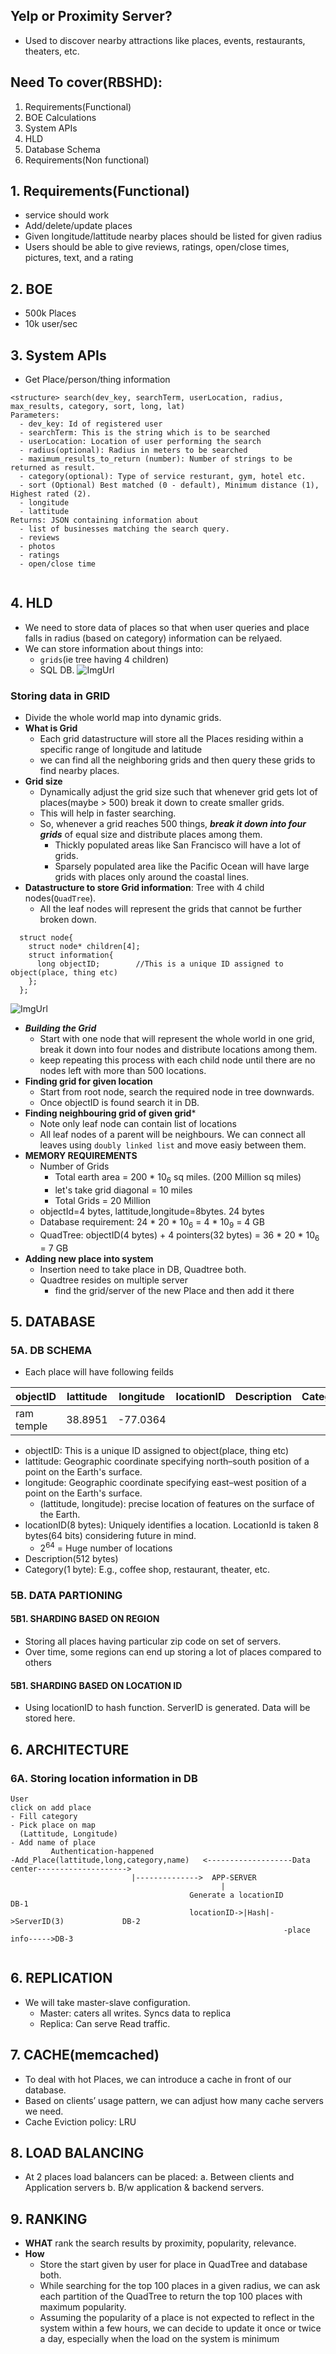 ## Yelp or Proximity Server?
- Used to discover nearby attractions like places, events, restaurants, theaters, etc.

## Need To cover(RBSHD):
  1. Requirements(Functional)
  2. BOE Calculations
  3. System APIs
  4. HLD
  5. Database Schema
  6. Requirements(Non functional)
  
## 1. Requirements(Functional)
  - service should work
  - Add/delete/update places
  - Given longitude/lattitude nearby places should be listed for given radius
  - Users should be able to give reviews, ratings, open/close times, pictures, text, and a rating

## 2. BOE
  - 500k Places
  - 10k user/sec
  
## 3. System APIs
  - Get Place/person/thing information
```
<structure> search(dev_key, searchTerm, userLocation, radius, max_results, category, sort, long, lat)
Parameters:
  - dev_key: Id of registered user
  - searchTerm: This is the string which is to be searched
  - userLocation: Location of user performing the search
  - radius(optional): Radius in meters to be searched
  - maximum_results_to_return (number): Number of strings to be returned as result.
  - category(optional): Type of service resturant, gym, hotel etc.
  - sort (Optional) Best matched (0 - default), Minimum distance (1), Highest rated (2).
  - longitude
  - lattitude
Returns: JSON containing information about 
  - list of businesses matching the search query. 
  - reviews
  - photos
  - ratings
  - open/close time
  
```

## 4. HLD
  - We need to store data of places so that when user queries and place falls in radius (based on category) information can be relyaed.
  - We can store information about things into:
    - `grids`(ie tree having 4 children)
    - SQL DB.
![ImgUrl](https://i.ibb.co/PhCRgbC/2dgrid.png)    

### Storing data in GRID
  - Divide the whole world map into dynamic grids.
  - **What is Grid**
    - Each grid datastructure will store all the Places residing within a specific range of longitude and latitude
    - we can find all the neighboring grids and then query these grids to find nearby places.
  - **Grid size**
    - Dynamically adjust the grid size such that whenever grid gets lot of places(maybe > 500) break it down to create smaller grids.
    - This will help in faster searching.
    - So, whenever a grid reaches 500 things, ***break it down into four grids*** of equal size and distribute places among them.
      - Thickly populated areas like San Francisco will have a lot of grids.
      - Sparsely populated area like the Pacific Ocean will have large grids with places only around the coastal lines.
  - **Datastructure to store Grid information**: Tree with 4 child nodes(`QuadTree`).
    - All the leaf nodes will represent the grids that cannot be further broken down.
```
  struct node{
    struct node* children[4];
    struct information{
      long objectID;        //This is a unique ID assigned to object(place, thing etc)
    };
  };
```    
![ImgUrl](https://i.ibb.co/mCbqctM/quadtree.png)

  - ***Building the Grid***
    - Start with one node that will represent the whole world in one grid, break it down into four nodes and distribute locations among them.
    - keep repeating this process with each child node until there are no nodes left with more than 500 locations.
  - **Finding grid for given location**
    - Start from root node, search the required node in tree downwards.
    - Once objectID is found search it in DB.
  - **Finding neighbouring grid of given grid***
    - Note only leaf node can contain list of locations
    - All leaf nodes of a parent will be neighbours. We can connect all leaves using `doubly linked list` and move easiy between them.
  - **MEMORY REQUIREMENTS**
    - Number of Grids
      - Total earth area = 200 * 10<sub>6</sub> sq miles. (200 Million sq miles)
      - let's take grid diagonal = 10 miles
      - Total Grids = 20 Million
    - objectId=4 bytes, lattitude,longitude=8bytes.   24 bytes
    - Database requirement:  24 * 20 * 10<sub>6</sub> = 4 * 10<sub>9</sub> = 4 GB
    - QuadTree: objectID(4 bytes) + 4 pointers(32 bytes) = 36 * 20 * 10<sub>6</sub> = 7 GB
  - **Adding new place into system**
    - Insertion need to take place in DB, Quadtree both.
    - Quadtree resides on multiple server
      - find the grid/server of the new Place and then add it there
   
## 5. DATABASE
### 5A. DB SCHEMA
- Each place will have following feilds

| objectID | lattitude | longitude | locationID | Description | Category |
| --- | --- | --- | --- | --- | --- |
| ram temple | 38.8951 | -77.0364 |

- objectID: This is a unique ID assigned to object(place, thing etc)
- lattitude: Geographic coordinate specifying north–south position of a point on the Earth's surface.
- longitude: Geographic coordinate specifying east–west position of a point on the Earth's surface.  
  - (lattitude, longitude): precise location of features on the surface of the Earth.
- locationID(8 bytes): Uniquely identifies a location. LocationId is taken 8 bytes(64 bits) considering future in mind.
  - 2<sup>64</sup> = Huge number of locations
- Description(512 bytes)
- Category(1 byte): E.g., coffee shop, restaurant, theater, etc.

### 5B. DATA PARTIONING
#### 5B1. SHARDING BASED ON REGION
  - Storing all places having particular zip code on set of servers.
  - Over time, some regions can end up storing a lot of places compared to others
#### 5B1. SHARDING BASED ON LOCATION ID
  - Using locationID to hash function. ServerID is generated. Data will be stored here.
  
## 6. ARCHITECTURE
### 6A. Storing location information in DB
```
User                            
click on add place
- Fill category
- Pick place on map
  (Lattitude, Longitude)
- Add name of place
         Authentication-happened
-Add_Place(lattitude,long,category,name)   <-------------------Data center-------------------->
                           |-------------->  APP-SERVER    
                                               |
                                        Generate a locationID                        DB-1
                                        locationID->|Hash|->ServerID(3)             DB-2
                                                             -place info----->DB-3
 
```

## 6. REPLICATION
  - We will take master-slave configuration.
    - Master: caters all writes. Syncs data to replica
    - Replica: Can serve Read traffic.
    
## 7. CACHE(memcached)
  - To deal with hot Places, we can introduce a cache in front of our database.
  - Based on clients’ usage pattern, we can adjust how many cache servers we need.
  - Cache Eviction policy: LRU
  
## 8. LOAD BALANCING
  - At 2 places load balancers can be placed:
    a. Between clients and Application servers
    b. B/w application & backend servers.
    
## 9. RANKING
- **WHAT** rank the search results by proximity, popularity, relevance.
- **How**
  - Store the start given by user for place in QuadTree and database both.
  - While searching for the top 100 places in a given radius, we can ask each partition of the QuadTree to return the top 100 places with maximum popularity. 
  - Assuming the popularity of a place is not expected to reflect in the system within a few hours, we can decide to update it once or twice a day, especially when the load on the system is minimum
